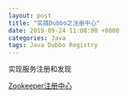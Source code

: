 ```yaml
---
layout: post
title: "实践Dubbo之注册中心"
date: 2019-09-24 11:08:00 +0800
categories: Java
tags: Java Dubbo Registry
---
```


实现服务注册和发现

[Zookeeper注册中心](https://dubbo.apache.org/zh-cn/docs/user/references/registry/zookeeper.html)

